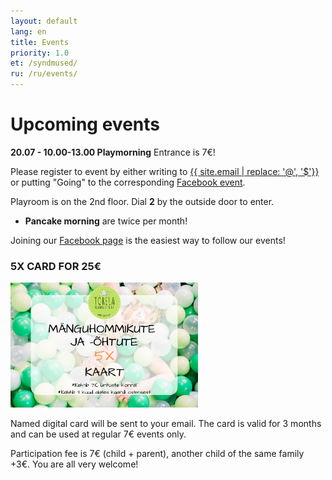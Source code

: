 ```yaml
---
layout: default
lang: en
title: Events
priority: 1.0
et: /syndmused/
ru: /ru/events/
---
```

# Upcoming events
**20.07 - 10.00-13.00 Playmorning** 
Entrance is 7€!

Please register to event by either writing to [{{ site.email | replace: '@', '$'}}](mailto) or putting "Going" to the corresponding [Facebook event](https://www.facebook.com/pg/Torelamangutuba/events/).

Playroom is on the 2nd floor. Dial **2** by the outside door to enter. 


 * **Pancake morning** are twice per month!

Joining our [Facebook page](https://www.facebook.com/Torelamangutuba/events/) is the easiest way to follow our events! 

### 5X CARD FOR 25€

<img alt="5x card" src="../../syndmused/5x-kaart.png" height="200">

Named digital card will be sent to your email. The card is valid for 3 months and can be used at regular 7€ events only.

Participation fee is 7€ (child + parent), another child of the same family +3€. You are all very welcome!







